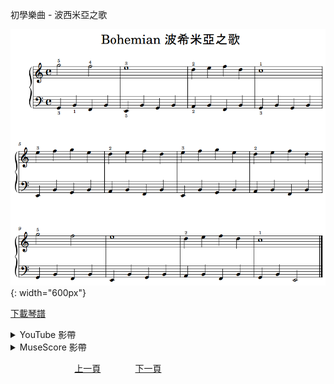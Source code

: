 ﻿---
keywords: 初學樂曲 - 波西米亞之歌
---
初學樂曲 - 波西米亞之歌

![波西米亞之歌](/assets/Piano/B-Bohemian.png){: width="600px"}

<a href="/assets/Piano/B-Bohemian.pdf" target="_blank">下載琴譜</a>

<details>
  <summary>YouTube 影帶</summary>
<ol>
<iframe width="560" height="315" src="https://www.youtube.com/embed/HRNaHHReGmA" title="波西米亞之歌" frameborder="0" allow="accelerometer; autoplay; clipboard-write; encrypted-media; gyroscope; picture-in-picture; web-share" allowfullscreen></iframe>
</ol>
</details>

<details>
  <summary>MuseScore 影帶</summary>
<ol>
<a href="https://musescore.com/user/65457238/scores/11041891?share=copy_link" target="_blank">Open to Play</a>
</ol>
</details>


&nbsp;&nbsp;&nbsp;&nbsp;&nbsp;&nbsp;&nbsp;&nbsp;&nbsp;&nbsp;&nbsp;&nbsp;
&nbsp;&nbsp;&nbsp;&nbsp;&nbsp;&nbsp;&nbsp;&nbsp;&nbsp;&nbsp;&nbsp;&nbsp;
[上一頁](B-HappyBirthday)
&nbsp;&nbsp;&nbsp;&nbsp;&nbsp;&nbsp;&nbsp;&nbsp;&nbsp;&nbsp;&nbsp;&nbsp;
[下一頁](B-Moon)
<!-- Google tag (gtag.js) -->
<script async src="https://www.googletagmanager.com/gtag/js?id=G-SK366WCHW3"></script>
<script>
  window.dataLayer = window.dataLayer || [];
  function gtag(){dataLayer.push(arguments);}
  gtag('js', new Date());

  gtag('config', 'G-SK366WCHW3');
</script>







